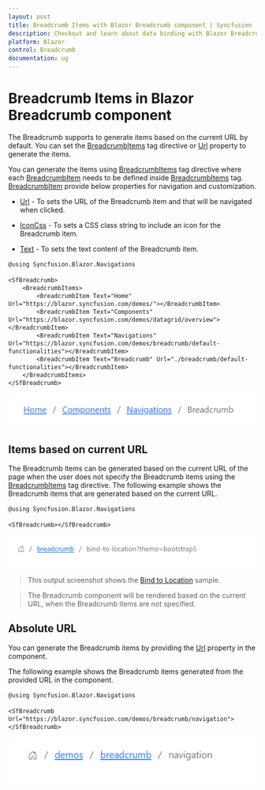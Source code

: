 ```yaml
---
layout: post
title: Breadcrumb Items with Blazor Breadcrumb component | Syncfusion
description: Checkout and learn about data binding with Blazor Breadcrumb component of Syncfusion, and more details.
platform: Blazor
control: Breadcrumb
documentation: ug
---
```


# Breadcrumb Items in Blazor Breadcrumb component

The Breadcrumb supports to generate items based on the current URL by default. You can set the [BreadcrumbItems](https://help.syncfusion.com/cr/blazor/Syncfusion.Blazor.Navigations.BreadcrumbItems.html) tag directive or [Url](https://help.syncfusion.com/cr/blazor/Syncfusion.Blazor.Navigations.SfBreadcrumb.html#Syncfusion_Blazor_Navigations_SfBreadcrumb_Url) property to generate the items.

You can generate the items using [BreadcrumbItems](https://help.syncfusion.com/cr/blazor/Syncfusion.Blazor.Navigations.BreadcrumbItems.html) tag directive where each [BreadcrumbItem](https://help.syncfusion.com/cr/blazor/Syncfusion.Blazor.Navigations.BreadcrumbItem.html) needs to be defined inside [BreadcrumbItems](https://help.syncfusion.com/cr/blazor/Syncfusion.Blazor.Navigations.BreadcrumbItems.html) tag. [BreadcrumbItem](https://help.syncfusion.com/cr/blazor/Syncfusion.Blazor.Navigations.BreadcrumbItem.html) provide below properties for navigation and customization. 

* [Url](https://help.syncfusion.com/cr/blazor/Syncfusion.Blazor.Navigations.BreadcrumbItem.html#Syncfusion_Blazor_Navigations_BreadcrumbItem_Url) - To sets the URL of the Breadcrumb item and that will be navigated when clicked.

* [IconCss](https://help.syncfusion.com/cr/blazor/Syncfusion.Blazor.Navigations.BreadcrumbItem.html#Syncfusion_Blazor_Navigations_BreadcrumbItem_IconCss) - To sets a CSS class string to include an icon for the Breadcrumb item.

* [Text](https://help.syncfusion.com/cr/blazor/Syncfusion.Blazor.Navigations.BreadcrumbItem.html#Syncfusion_Blazor_Navigations_BreadcrumbItem_Url) - To sets the text content of the Breadcrumb item.

```cshtml
@using Syncfusion.Blazor.Navigations

<SfBreadcrumb>
    <BreadcrumbItems>
        <BreadcrumbItem Text="Home" Url="https://blazor.syncfusion.com/demos/"></BreadcrumbItem>
        <BreadcrumbItem Text="Components" Url="https://blazor.syncfusion.com/demos/datagrid/overview"></BreadcrumbItem>
        <BreadcrumbItem Text="Navigations" Url="https://blazor.syncfusion.com/demos/breadcrumb/default-functionalities"></BreadcrumbItem>
        <BreadcrumbItem Text="Breadcrumb" Url="./breadcrumb/default-functionalities"></BreadcrumbItem>
    </BreadcrumbItems>
</SfBreadcrumb>
```

![Blazor Breadcrumb Component](./images/blazor-Breadcrumb-tag.png)

## Items based on current URL

The Breadcrumb items can be generated based on the current URL of the page when the user does not specify the Breadcrumb items using the [BreadcrumbItems](https://help.syncfusion.com/cr/blazor/Syncfusion.Blazor.Navigations.BreadcrumbItems.html) tag directive. The following example shows the Breadcrumb items that are generated based on the current URL.

```cshtml
@using Syncfusion.Blazor.Navigations

<SfBreadcrumb></SfBreadcrumb>
```

![Blazor Breadcrumb Component](./images/blazor-Breadcrumb-current-url.png)

> This output screenshot shows the [Bind to Location](https://blazor.syncfusion.com/demos/breadcrumb/bind-to-location) sample.

> The Breadcrumb component will be rendered based on the current URL, when the Breadcrumb items are not specified.

## Absolute URL

You can generate the Breadcrumb items by providing the [Url](https://help.syncfusion.com/cr/blazor/Syncfusion.Blazor.Navigations.BreadcrumbItem.html#Syncfusion_Blazor_Navigations_BreadcrumbItem_Url) property in the component.

The following example shows the Breadcrumb items generated from the provided URL in the component.

```cshtml
@using Syncfusion.Blazor.Navigations

<SfBreadcrumb Url="https://blazor.syncfusion.com/demos/breadcrumb/navigation">
</SfBreadcrumb>
```

![Blazor Breadcrumb Component](./images/blazor-Breadcrumb-static-url.png)
